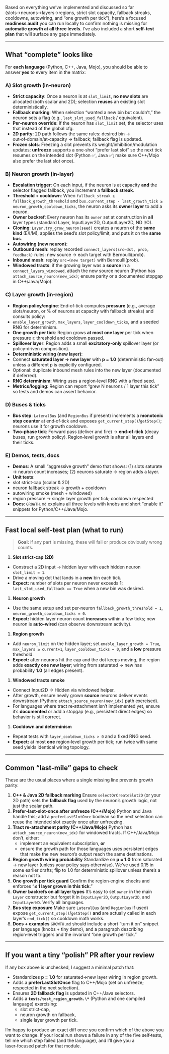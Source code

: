 Based on everything we’ve implemented and discussed so far (slots→neurons→layers→regions, strict slot capacity, fallback streaks, cooldowns, autowiring, and “one growth per tick”), here’s a focused **readiness audit** you can run locally to confirm nothing is missing for **automatic growth at all three levels**. I’ve also included a short **self‑test plan** that will surface any gaps immediately.

------

## What “complete” looks like

For **each language** (Python, C++, Java, Mojo), you should be able to answer **yes** to every item in the matrix:

### A) Slot growth (in‑neuron)

-  **Strict capacity**: Once a neuron is at `slot_limit`, **no new slots** are allocated (both scalar and 2D); selection **reuses** an existing slot deterministically.
-  **Fallback marking**: When selection “wanted a new bin but couldn’t,” the neuron sets a flag (e.g., `last_slot_used_fallback` / equivalent).
-  **Per‑neuron override**: If the neuron has `slot_limit` set, the selector uses that instead of the global cfg.
-  **2D parity**: 2D path follows the same rules: desired bin → out‑of‑domain/at‑capacity → fallback; fallback flag is updated.
-  **Frozen slots**: Freezing a slot prevents its weight/inhibition/modulation updates; **unfreeze** supports a one‑shot “prefer last slot” so the next tick resumes on the intended slot (Python ✅, Java ✅; make sure C++/Mojo also prefer the last slot once).

### B) Neuron growth (in‑layer)

-  **Escalation trigger**: On each input, if the neuron is at capacity **and** the selector flagged fallback, you increment a **fallback streak**.
-  **Threshold + cooldown**: When `fallback_streak ≥ fallback_growth_threshold` and `bus.current_step - last_growth_tick ≥ neuron_growth_cooldown_ticks`, the neuron asks its **owner layer** to add a neuron.
-  **Owner backref**: Every neuron has its `owner` set at construction in **all** layer types (standard Layer, InputLayer2D, OutputLayer2D, ND I/O).
-  **Cloning**: `Layer.try_grow_neuron(seed)` creates a neuron of the **same kind** (E/I/M), applies the seed’s slot policy/limit, and puts it on the **same bus**.
-  **Autowiring (new neuron)**:
  - **Outbound mesh**: replay recorded `connect_layers(src→dst, prob, feedback)` rules: new source → each target with Bernoulli(prob).
  - **Inbound mesh**: replay `src→(new target)` with Bernoulli(prob).
  - **Windowed tracts**: if the growing layer was a **source** in a `connect_layers_windowed`, attach the new source neuron (Python has `attach_source_neuron(new_idx)`; ensure parity or a documented stopgap in C++/Java/Mojo).

### C) Layer growth (in‑region)

-  **Region policy/engine**: End‑of‑tick computes **pressure** (e.g., average slots/neuron, or % of neurons at capacity with fallback streaks) and consults policy:
  - `enable_layer_growth`, `max_layers`, `layer_cooldown_ticks`, and a seeded RNG for determinism.
-  **One growth per tick**: Region grows **at most one layer** per tick when pressure ≥ threshold and cooldown passed.
-  **Spillover layer**: Region adds a small **excitatory‑only** spillover layer (or policy‑driven composition).
-  **Deterministic wiring (new layer)**:
  - Connect **saturated layer → new layer** with **p = 1.0** (deterministic fan‑out) unless a different p is explicitly configured.
  - Optional: duplicate inbound mesh rules into the new layer (documented if deferred).
-  **RNG determinism**: Wiring uses a region‑level RNG with a fixed seed.
-  **Metrics/logging**: Region can report “grew N neurons / 1 layer this tick” so tests and demos can assert behavior.

### D) Buses & ticks

-  **Bus step**: `LateralBus` (and `RegionBus` if present) increments a **monotonic step counter** at end‑of‑tick and exposes `get_current_step()`/`getStep()`; neurons use it for growth cooldown.
-  **Two‑phase tick**: Forward pass (deliver and fire) → **end‑of‑tick** (decay buses, run growth policy). Region‑level growth is after all layers end their ticks.

### E) Demos, tests, docs

-  **Demos**: A small “aggressive growth” demo that shows: (1) slots saturate → neuron count increases; (2) neurons saturate → region adds a layer.
-  **Unit tests**:
  - slot strict‑cap (scalar & 2D)
  - neuron fallback streak → growth + cooldown
  - autowiring smoke (mesh + windowed)
  - region pressure → single layer growth per tick; cooldown respected
-  **Docs**: `GROWTH.md` explains all three levels with knobs and short “enable it” snippets for Python/C++/Java/Mojo.

------

## Fast local self‑test plan (what to run)

> **Goal:** if any part is missing, these will fail or produce obviously wrong counts.

1. **Slot strict‑cap (2D)**

- Construct a 2D input → hidden layer with each hidden neuron `slot_limit = 1`.
- Drive a moving dot that lands in a **new** bin each tick.
- **Expect:** number of slots per neuron never exceeds **1**; `last_slot_used_fallback == True` when a new bin was desired.

1. **Neuron growth**

- Use the same setup and set per‑neuron `fallback_growth_threshold = 1`, `neuron_growth_cooldown_ticks = 0`.
- **Expect:** hidden layer neuron count **increases** within a few ticks; new neuron is **auto‑wired** (can observe downstream activity).

1. **Region growth**

- Add `neuron_limit` on the hidden layer; set `enable_layer_growth = True`, `max_layers ≥ current+1`, `layer_cooldown_ticks = 0`, and a **low** pressure threshold.
- **Expect:** after neurons hit the cap and the dot keeps moving, the region adds **exactly one new layer**; wiring from saturated → new has probability **1.0** (all edges present).

1. **Windowed tracts smoke**

- Connect Input2D → Hidden via windowed helper.
- After growth, ensure newly grown **source** neurons deliver events downstream (Python: `attach_source_neuron(new_idx)` path exercised).
- For languages where tract re‑attachment isn’t implemented yet, ensure it’s **documented** or add a stopgap (e.g., persistent direct edges) so behavior is still correct.

1. **Cooldown and determinism**

- Repeat tests with `layer_cooldown_ticks > 0` and a fixed RNG seed.
- **Expect:** at most **one** region‑level growth per tick; run twice with same seed yields identical wiring topology.

------

## Common “last‑mile” gaps to check

These are the usual places where a single missing line prevents growth parity:

1. **C++ & Java 2D fallback marking**
    Ensure `selectOrCreateSlot2D` (or your 2D path) sets the **fallback flag** used by the neuron’s growth logic, not just the scalar path.
2. **Prefer‑last‑slot‑once after unfreeze (C++/Mojo)**
    Python and Java handle this; add a `preferLastSlotOnce` boolean so the next selection can reuse the intended slot exactly once after unfreezing.
3. **Tract re‑attachment parity (C++/Java/Mojo)**
    Python has `attach_source_neuron(new_idx)` for windowed tracts. If C++/Java/Mojo don’t, either:
   - implement an equivalent subscription, **or**
   - ensure the growth path for those languages uses persistent edges that make the new neuron’s output reach the same destinations.
4. **Region growth wiring probability**
    Standardize on **p = 1.0** from saturated → new layer (unless your policy says otherwise). We’ve used 0.15 in some earlier drafts; flip to 1.0 for deterministic spillover unless there’s a reason not to.
5. **One growth per tick guard**
    Confirm the region‑engine checks and enforces “**≤ 1 layer grown in this tick**.”
6. **Owner backrefs on all layer types**
    It’s easy to set `owner` in the main `Layer` constructor but forget it in `InputLayer2D`, `OutputLayer2D`, and `InputLayerND`. Verify all languages.
7. **Bus step exposure**
    Make sure `LateralBus` (and `RegionBus` if used) expose `get_current_step()`/`getStep()` **and** are actually called in each layer’s `end_tick()` so cooldown math works.
8. **Docs + examples**
    `GROWTH.md` should include a short “turn it on” snippet per language (knobs + tiny demo), and a paragraph describing region‑level triggers and the invariant “one growth per tick.”

------

## If you want a tiny “polish” PR after your review

If any box above is unchecked, I suggest a minimal patch that:

- Standardizes **p = 1.0** for saturated→new layer wiring in region growth.
- Adds a **preferLastSlotOnce** flag to C++/Mojo (set on unfreeze; respected in the next selection).
- Ensures **2D fallback flag** is updated in C++/Java selectors.
- Adds a **`tests/test_region_growth.\*`** (Python and one compiled language) exercising:
  - slot strict‑cap,
  - neuron growth on fallback,
  - single layer growth per tick.

I’m happy to produce an exact diff once you confirm which of the above you want to change. If your local run shows a failure in any of the five self‑tests, tell me which step failed (and the language), and I’ll give you a laser‑focused patch for that module.